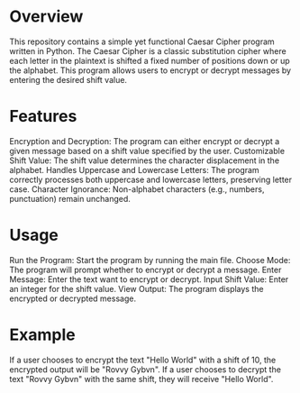 # Overview
This repository contains a simple yet functional Caesar Cipher program written in Python. The Caesar Cipher is a classic substitution cipher where each letter in the plaintext is shifted a fixed number of positions down or up the alphabet. This program allows users to encrypt or decrypt messages by entering the desired shift value.

# Features
Encryption and Decryption: The program can either encrypt or decrypt a given message based on a shift value specified by the user.
Customizable Shift Value: The shift value determines the character displacement in the alphabet.
Handles Uppercase and Lowercase Letters: The program correctly processes both uppercase and lowercase letters, preserving letter case.
Character Ignorance: Non-alphabet characters (e.g., numbers, punctuation) remain unchanged.

# Usage
Run the Program: Start the program by running the main file.
Choose Mode: The program will prompt whether to encrypt or decrypt a message.
Enter Message: Enter the text want to encrypt or decrypt.
Input Shift Value: Enter an integer for the shift value.
View Output: The program displays the encrypted or decrypted message.

# Example
If a user chooses to encrypt the text "Hello World" with a shift of 10, the encrypted output will be "Rovvy Gybvn".
If a user chooses to decrypt the text "Rovvy Gybvn" with the same shift, they will receive "Hello World".
